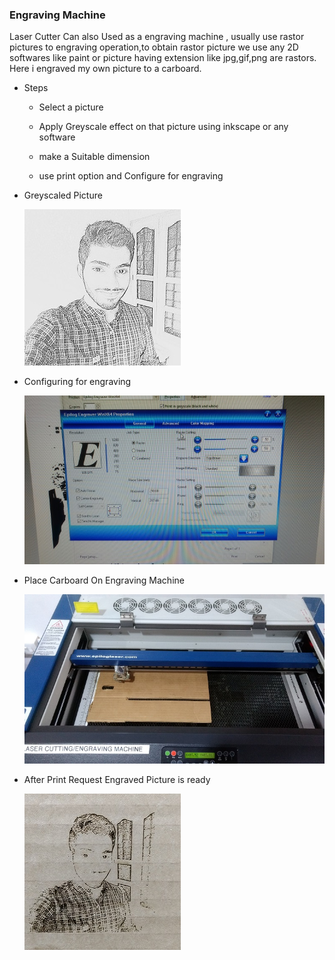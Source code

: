 ### Engraving Machine

Laser Cutter Can also Used as a engraving machine , usually use rastor pictures to engraving operation,to obtain rastor picture we use any 2D softwares like paint or picture having extension like jpg,gif,png are rastors. Here i engraved my own
picture to a carboard.
    
- Steps

  - Select a picture 
  
  - Apply Greyscale effect on that picture using inkscape or any software
  
  - make a Suitable dimension
  
  - use print option and Configure for engraving
  
- Greyscaled Picture

   <img src="g10.jpg" hieght="250" width="250">
    
- Configuring for engraving

   <img src="confi.jpg" hieght="400" width="711">
  
- Place Carboard On Engraving Machine

   <img src="Test.jpg" hieght="400" width="711">
  
- After Print Request  Engraved Picture is ready
  
   <img src="e10.jpg" hieght="250" width="250">
 

